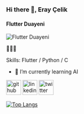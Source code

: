 ### Hi there 👋, Eray Çelik
#### Flutter Duayeni
![Flutter Duayeni](https://imgyukle.com/f/2022/01/21/ovpngn.gif)

🙏🙏🙏

Skills: Flutter / Python / C 


- 🌱 I’m currently learning AI 



[<img src='https://cdn.jsdelivr.net/npm/simple-icons@3.0.1/icons/github.svg' alt='github' height='40'>](https://github.com/eraycel1k)  [<img src='https://cdn.jsdelivr.net/npm/simple-icons@3.0.1/icons/linkedin.svg' alt='linkedin' height='40'>](https://www.linkedin.com/in/eray-celik/)  [<img src='https://cdn.jsdelivr.net/npm/simple-icons@3.0.1/icons/twitter.svg' alt='twitter' height='40'>](https://twitter.com/eraycel1k)  

[![Top Langs](https://github-readme-stats.vercel.app/api/top-langs/?username=eraycel1k)](https://github.com/anuraghazra/github-readme-stats)

